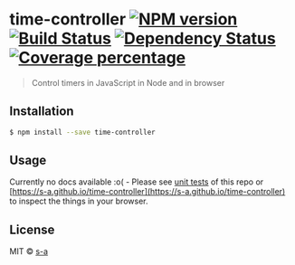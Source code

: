 # time-controller [![NPM version][npm-image]][npm-url] [![Build Status][travis-image]][travis-url] [![Dependency Status][daviddm-image]][daviddm-url] [![Coverage percentage][coveralls-image]][coveralls-url]
> Control timers in JavaScript in Node and in browser 

## Installation

```sh
$ npm install --save time-controller
```

## Usage

Currently no docs available :o( - Please see [unit tests](test/index.js) of this repo or [https://s-a.github.io/time-controller](https://s-a.github.io/time-controller) to inspect the things in your browser.

## License

MIT © [s-a](https://github.com/s-a)


[npm-image]: https://badge.fury.io/js/time-controller.svg
[npm-url]: https://npmjs.org/package/time-controller
[travis-image]: https://api.travis-ci.org/s-a/time-controller.svg
[travis-url]: https://travis-ci.org/s-a/time-controller
[daviddm-image]: https://david-dm.org/s-a/time-controller.svg
[daviddm-url]: https://david-dm.org/s-a/time-controller
[coveralls-image]: https://coveralls.io/repos/s-a/time-controller/badge.svg
[coveralls-url]: https://coveralls.io/repos/github/s-a/time-controller/badge.svg

